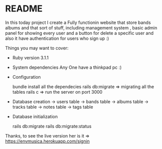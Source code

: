 # README

In this today project I create a Fully functionin website that store bands albums and that sort of stuff, including management system , basic admin panel for showing every user and a button for delete a specific user and also it have authentication for users who sign up :)

Things you may want to cover:

* Ruby version
 3.1.1
* System dependencies
  Any One have a thinkpad pc :)
* Configuration

  bundle install all the dependecies
  rails db:migrate => migrating all the tables
  rails c => run the server on port 3000
  
* Database creation
  -> users table
  -> bands table
  -> albums table
  -> tracks table
  -> notes table
  -> tags table

* Database initialization

  rails db:migrate
  rails db:migrate:status 

Thanks, to see the live version her is it => https://envmusica.herokuapp.com/signin
